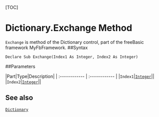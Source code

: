 [TOC]
# Dictionary.Exchange Method

`Exchange` is method of the Dictionary control, part of the freeBasic framework MyFbFramework.
##Syntax
```freeBasic
Declare Sub Exchange(Index1 As Integer, Index2 As Integer)
```

##Parameters

|Part|Type|Description|
| :------------ | :------------ |
|`Index1`|[`Integer`]("https://www.freebasic.net/wiki/KeyPgInteger")||
|`Index2`|[`Integer`]("https://www.freebasic.net/wiki/KeyPgInteger")||
## See also
[`Dictionary`](Dictionary.md)
